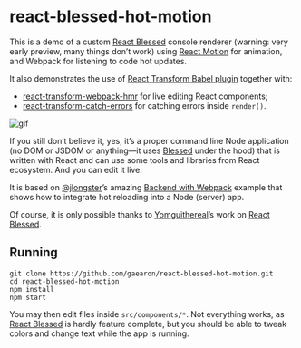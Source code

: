 # react-blessed-hot-motion

This is a demo of a custom [React Blessed](https://github.com/Yomguithereal/react-blessed/) console renderer (warning: very early preview, many things don’t work) using [React Motion](https://github.com/chenglou/react-motion) for animation, and Webpack for listening to code hot updates.

It also demonstrates the use of [React Transform Babel plugin](https://github.com/gaearon/babel-plugin-react-transform/) together with:

* [react-transform-webpack-hmr](https://github.com/gaearon/react-transform-webpack-hmr) for live editing React components;
* [react-transform-catch-errors](https://github.com/gaearon/react-transform-catch-errors) for catching errors inside `render()`.

![gif](http://i.imgur.com/2tdeBnm.gif)

If you still don’t believe it, yes, it’s a proper command line Node application (no DOM or JSDOM or anything—it uses [Blessed](https://github.com/chjj/blessed) under the hood) that is written with React and can use some tools and libraries from React ecosystem. And you can edit it live.

It is based on [@jlongster](jlongster.com)’s amazing [Backend with Webpack](https://github.com/jlongster/backend-with-webpack) example that shows how to integrate hot reloading into a Node (server) app.

Of course, it is only possible thanks to [Yomguithereal](https://github.com/Yomguithereal)’s work on [React Blessed](https://github.com/Yomguithereal/react-blessed/).

## Running

```
git clone https://github.com/gaearon/react-blessed-hot-motion.git
cd react-blessed-hot-motion
npm install
npm start
```

You may then edit files inside `src/components/*`. Not everything works, as [React Blessed](https://github.com/Yomguithereal/react-blessed/) is hardly feature complete, but you should be able to tweak colors and change text while the app is running.
